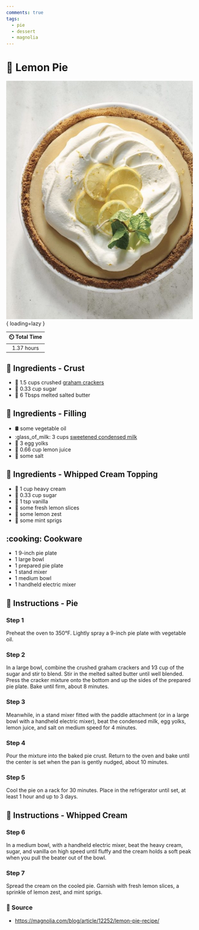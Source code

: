 ```yaml
---
comments: true
tags:
  - pie
  - dessert
  - magnolia
---
```

# :pie: Lemon Pie

![Lemon Pie](../../assets/images/lemon-pie.jpg){ loading=lazy }

| :timer_clock: Total Time |
|:-----------------------: |
| 1.37 hours |

## :salt: Ingredients - Crust

- :cookie: 1.5 cups crushed [graham crackers][1]
- :candy: 0.33 cup sugar
- :butter: 6 Tbsps melted salted butter

## :salt: Ingredients - Filling

- :oil_drum: some vegetable oil
- :glass_of_milk: 3 cups [sweetened condensed milk][2]
- :egg: 3 egg yolks
- :lemon: 0.66 cup lemon juice
- :salt: some salt

## :salt: Ingredients - Whipped Cream Topping

- :icecream: 1 cup heavy cream
- :candy: 0.33 cup sugar
- :icecream: 1 tsp vanilla
- :lemon: some fresh lemon slices
- :lemon: some lemon zest
- :herb: some mint sprigs

## :cooking: Cookware

- 1 9-inch pie plate
- 1 large bowl
- 1 prepared pie plate
- 1 stand mixer
- 1 medium bowl
- 1 handheld electric mixer

## :pencil: Instructions - Pie

### Step 1

Preheat the oven to 350°F. Lightly spray a 9-inch pie plate with vegetable oil.

### Step 2

In a large bowl, combine the crushed graham crackers and 1∕3 cup of the sugar and stir to blend. Stir in the melted
salted butter until well blended. Press the cracker mixture onto the bottom and up the sides of the prepared pie
plate. Bake until firm, about 8 minutes.

### Step 3

Meanwhile, in a stand mixer fitted with the paddle attachment (or in a large bowl with a handheld electric mixer), beat
the condensed milk, egg yolks, lemon juice, and salt on medium speed for 4 minutes.

### Step 4

Pour the mixture into the baked pie crust. Return to the oven and bake until the center is set when the pan is gently
nudged, about 10 minutes.

### Step 5

Cool the pie on a rack for 30 minutes. Place in the refrigerator until set, at least 1 hour and up to 3 days.

## :pencil: Instructions - Whipped Cream

### Step 6

In a medium bowl, with a handheld electric mixer, beat the heavy cream, sugar, and vanilla on high speed until fluffy
and the cream holds a soft peak when you pull the beater out of the bowl.

### Step 7

Spread the cream on the cooled pie. Garnish with fresh lemon slices, a sprinkle of lemon zest, and mint sprigs.

### :link: Source

- <https://magnolia.com/blog/article/12252/lemon-pie-recipe/>

[1]: <../../ingredients/graham-crackers.md>
[2]: <../../ingredients/sweetened-condensed-milk.md>
